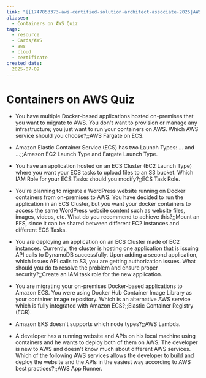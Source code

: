 ```yaml
---
link: "[[1747853373-aws-certified-solution-architect-associate-2025|AWS Certified Solution Architect Associate 2025]]"
aliases: 
  - Containers on AWS Quiz
tags:
  - resource
  - Cards/AWS
  - aws
  - cloud
  - certificate
created_date:
  2025-07-09
---
```

# Containers on AWS Quiz
- You have multiple Docker-based applications hosted on-premises that you want to migrate to AWS. You don't want to provision or manage any infrastructure; you just want to run your containers on AWS. Which AWS service should you choose?;;AWS Fargate on ECS.
<!--SR:!2025-08-18,25,290-->
- Amazon Elastic Container Service (ECS) has two Launch Types: ... and ...;;Amazon EC2 Launch Type and Fargate Launch Type.
<!--SR:!2025-09-27,59,310-->
- You have an application hosted on an ECS Cluster (EC2 Launch Type) where you want your ECS tasks to upload files to an S3 bucket. Which IAM Role for your ECS Tasks should you modify?;;ECS Task Role.
<!--SR:!2025-08-28,23,250-->
- You're planning to migrate a WordPress website running on Docker containers from on-premises to AWS. You have decided to run the application in an ECS Cluster, but you want your docker containers to access the same WordPress website content such as website files, images, videos, etc. What do you recommend to achieve this?;;Mount an EFS, since it can be shared between different EC2 instances and different ECS Tasks.
<!--SR:!2025-09-24,56,310-->
- You are deploying an application on an ECS Cluster made of EC2 instances. Currently, the cluster is hosting one application that is issuing API calls to DynamoDB successfully. Upon adding a second application, which issues API calls to S3, you are getting authorization issues. What should you do to resolve the problem and ensure proper security?;;Create an IAM task role for the new application.
<!--SR:!2025-09-22,54,310-->
- You are migrating your on-premises Docker-based applications to Amazon ECS. You were using Docker Hub Container Image Library as your container image repository. Which is an alternative AWS service which is fully integrated with Amazon ECS?;;Elastic Container Registry (ECR).
<!--SR:!2025-09-28,59,310-->
- Amazon EKS doesn't supports which node types?;;AWS Lambda.
<!--SR:!2025-09-12,42,290-->
- A developer has a running website and APIs on his local machine using containers and he wants to deploy both of them on AWS. The developer is new to AWS and doesn’t know much about different AWS services. Which of the following AWS services allows the developer to build and deploy the website and the APIs in the easiest way according to AWS best practices?;;AWS App Runner.
<!--SR:!2025-08-28,31,270-->

